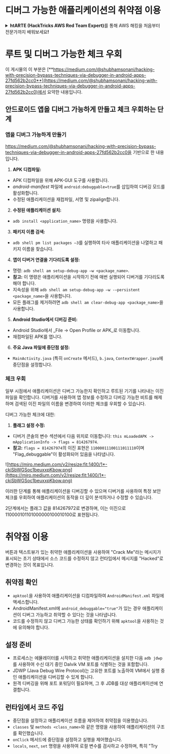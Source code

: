 # 디버그 가능한 애플리케이션의 취약점 이용

<details>

<summary><strong>htARTE (HackTricks AWS Red Team Expert)</strong>를 통해 AWS 해킹을 처음부터 전문가까지 배워보세요<strong>!</strong></summary>

HackTricks를 지원하는 다른 방법:

* **회사를 HackTricks에서 광고하거나 HackTricks를 PDF로 다운로드**하려면 [**SUBSCRIPTION PLANS**](https://github.com/sponsors/carlospolop)를 확인하세요!
* [**공식 PEASS & HackTricks 스웨그**](https://peass.creator-spring.com)를 얻으세요.
* 독점적인 [**NFT**](https://opensea.io/collection/the-peass-family) 컬렉션인 [**The PEASS Family**](https://opensea.io/collection/the-peass-family)를 발견하세요.
* 💬 [**Discord 그룹**](https://discord.gg/hRep4RUj7f) 또는 [**텔레그램 그룹**](https://t.me/peass)에 **참여**하거나 **Twitter** 🐦 [**@carlospolopm**](https://twitter.com/hacktricks_live)을 **팔로우**하세요.
* **HackingTricks**와 **HackTricks Cloud** github 저장소에 PR을 제출하여 **해킹 트릭을 공유**하세요.

</details>

# **루트 및 디버그 가능한 체크 우회**

이 게시물의 이 부분은 [**https://medium.com/@shubhamsonani/hacking-with-precision-bypass-techniques-via-debugger-in-android-apps-27fd562b2cc0**](https://medium.com/@shubhamsonani/hacking-with-precision-bypass-techniques-via-debugger-in-android-apps-27fd562b2cc0)에서 요약한 내용입니다.

## 안드로이드 앱을 디버그 가능하게 만들고 체크 우회하는 단계

### **앱을 디버그 가능하게 만들기**

https://medium.com/@shubhamsonani/hacking-with-precision-bypass-techniques-via-debugger-in-android-apps-27fd562b2cc0을 기반으로 한 내용입니다.

1. **APK 디컴파일:**
- APK 디컴파일을 위해 APK-GUI 도구를 사용합니다.
- _android-manifest_ 파일에 `android:debuggable=true`를 삽입하여 디버깅 모드를 활성화합니다.
- 수정된 애플리케이션을 재컴파일, 서명 및 zipalign합니다.

2. **수정된 애플리케이션 설치:**
- `adb install <application_name>` 명령을 사용합니다.

3. **패키지 이름 검색:**
- `adb shell pm list packages –3`를 실행하여 타사 애플리케이션을 나열하고 패키지 이름을 찾습니다.

4. **앱이 디버거 연결을 기다리도록 설정:**
- 명령: `adb shell am setup-debug-app –w <package_name>`.
- **참고:** 이 명령은 애플리케이션을 시작하기 전에 매번 실행되어 디버거를 기다리도록 해야 합니다.
- 지속성을 위해 `adb shell am setup-debug-app –w -–persistent <package_name>`을 사용합니다.
- 모든 플래그를 제거하려면 `adb shell am clear-debug-app <package_name>`을 사용합니다.

5. **Android Studio에서 디버깅 준비:**
- Android Studio에서 _File -> Open Profile or APK_로 이동합니다.
- 재컴파일된 APK를 엽니다.

6. **주요 Java 파일에 중단점 설정:**
- `MainActivity.java` (특히 `onCreate` 메서드), `b.java`, `ContextWrapper.java`에 중단점을 설정합니다.

### **체크 우회**

일부 시점에서 애플리케이션은 디버그 가능한지 확인하고 루트된 기기를 나타내는 이진 파일을 확인합니다. 디버거를 사용하여 앱 정보를 수정하고 디버깅 가능한 비트를 해제하며 검색된 이진 파일의 이름을 변경하여 이러한 체크를 우회할 수 있습니다.

디버그 가능한 체크에 대한:

1. **플래그 설정 수정:**
- 디버거 콘솔의 변수 섹션에서 다음 위치로 이동합니다: `this mLoadedAPK -> mApplicationInfo -> flags = 814267974`.
- **참고:** `flags = 814267974`의 이진 표현은 `11000011100111011110`이며 "Flag_debuggable"이 활성화되어 있음을 나타냅니다.

![https://miro.medium.com/v2/resize:fit:1400/1*-ckiSbWGSoc1beuxxpKbow.png](https://miro.medium.com/v2/resize:fit:1400/1*-ckiSbWGSoc1beuxxpKbow.png)

이러한 단계를 통해 애플리케이션을 디버깅할 수 있으며 디버거를 사용하여 특정 보안 체크를 우회하여 애플리케이션의 동작을 더 깊이 분석하거나 수정할 수 있습니다.

2단계에서는 플래그 값을 814267972로 변경하며, 이는 이진으로 110000101101000000100010100로 표현됩니다.

# **취약점 이용**

버튼과 텍스트뷰가 있는 취약한 애플리케이션을 사용하여 "Crack Me"라는 메시지가 표시되는 초기 상태에서 소스 코드를 수정하지 않고 런타임에서 메시지를 "Hacked"로 변경하는 것이 목표입니다.

## **취약점 확인**
- `apktool`을 사용하여 애플리케이션을 디컴파일하여 `AndroidManifest.xml` 파일에 액세스합니다.
- AndroidManifest.xml에 `android_debuggable="true"`가 있는 경우 애플리케이션이 디버그 가능하고 취약할 수 있다는 것을 나타냅니다.
- 코드를 수정하지 않고 디버그 가능한 상태를 확인하기 위해 `apktool`을 사용하는 것에 유의해야 합니다.

## **설정 준비**
- 프로세스는 에뮬레이터를 시작하고 취약한 애플리케이션을 설치한 다음 `adb jdwp`를 사용하여 수신 대기 중인 Dalvik VM 포트를 식별하는 것을 포함합니다.
- JDWP (Java Debug Wire Protocol)는 고유한 포트를 노출하여 VM에서 실행 중인 애플리케이션을 디버깅할 수 있게 합니다.
- 원격 디버깅을 위해 포트 포워딩이 필요하며, 그 후 JDB를 대상 애플리케이션에 연결합니다.

## **런타임에서 코드 주입**
- 중단점을 설정하고 애플리케이션 흐름을 제어하여 취약점을 이용했습니다.
- `classes` 및 `methods <class_name>`와 같은 명령을 사용하여 애플리케이션의 구조를 확인했습니다.
- `onClick` 메서드에 중단점을 설정하고 실행을 제어했습니다.
- `locals`, `next`, `set` 명령을 사용하여 로컬 변수를 검사하고 수정하며, 특히 "Try

